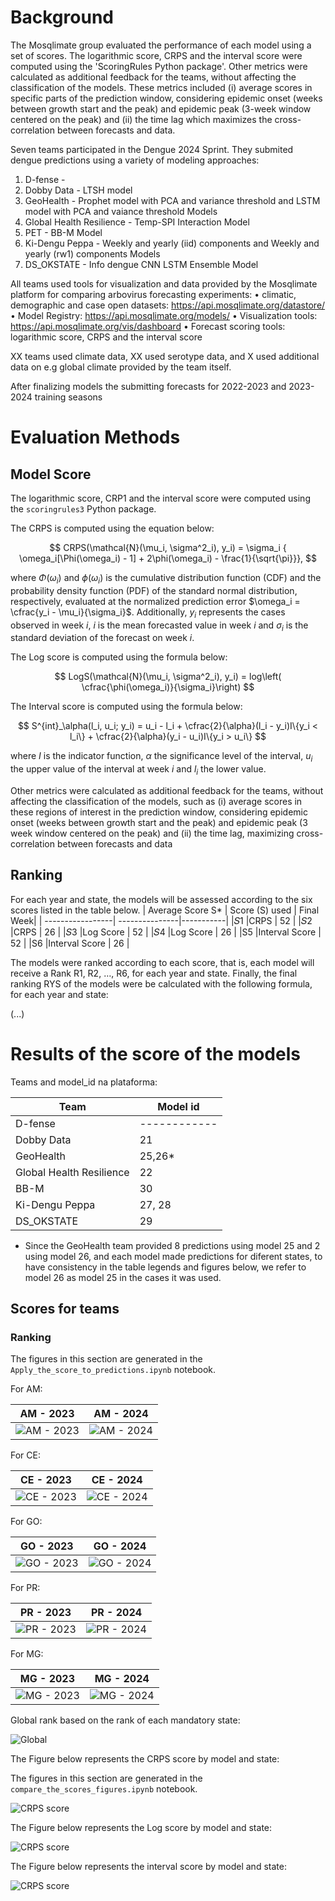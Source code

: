 # Background
The Mosqlimate group evaluated the performance of each model using a set of scores. The logarithmic score, CRPS and the interval score were computed using the 'ScoringRules Python package'. Other metrics were calculated as additional feedback for the teams, without affecting the classification of the models. These metrics included (i) average scores in specific parts of the prediction window, considering epidemic onset (weeks between growth start and the peak) and epidemic peak (3-week window centered on the peak) and (ii) the time lag which maximizes the cross-correlation between forecasts and data.

Seven teams participated in the Dengue 2024 Sprint. They submited dengue predictions using a variety of modeling approaches:
1. D-fense -
2. Dobby Data - LTSH model
3. GeoHealth - Prophet model with PCA and variance threshold and LSTM model with PCA and vaiance threshold Models
4. Global Health Resilience - Temp-SPI Interaction Model
5. PET - BB-M Model
6. Ki-Dengu Peppa - Weekly and yearly (iid) components and Weekly and yearly (rw1) components Models
7. DS_OKSTATE - Info dengue CNN LSTM Ensemble Model

All teams used tools for visualization and data provided by the Mosqlimate platform for comparing arbovirus forecasting experiments:
• climatic, demographic and case open datasets: https://api.mosqlimate.org/datastore/
• Model Registry: https://api.mosqlimate.org/models/
• Visualization tools: https://api.mosqlimate.org/vis/dashboard
• Forecast scoring tools: logarithmic score, CRPS and the interval score

XX teams used climate data, XX used serotype data, and X used additional data on e.g global climate provided by the team itself. 

After finalizing models the submitting forecasts for 2022-2023 and 2023-2024 training seasons 

# Evaluation Methods

## Model Score
The logarithmic score, CRP1 and the interval score were computed using the `scoringrules3` Python package. 

The CRPS is computed using the equation below:

$$
CRPS(\mathcal{N}(\mu_i, \sigma^2_i), y_i) = \sigma_i { \omega_i[\Phi(\omega_i) - 1] + 2\phi(\omega_i) - \frac{1}{\sqrt{\pi}}},
$$

where $\Phi(\omega_i)$ and $\phi(\omega_i)$ is the cumulative distribution function (CDF) and the probability density function (PDF) of the standard normal distribution, respectively, evaluated at the normalized prediction error $\omega_i = \cfrac{y_i - \mu_i}{\sigma_i}$. Additionally, $y_i$ represents the cases observed in week $i$, $i$ is the mean forecasted value in week $i$ and $\sigma_i$ is the standard deviation of the forecast on week $i$.

The Log score is computed using the formula below: 

$$
LogS(\mathcal{N}(\mu_i, \sigma^2_i), y_i) = log\left( \cfrac{\phi(\omega_i)}{\sigma_i}\right)
$$

The Interval score is computed using the formula below: 

$$
S^{int}_\alpha(l_i, u_i; y_i) = u_i - l_i + \cfrac{2}{\alpha}(l_i - y_i)I\{y_i < l_i\} + \cfrac{2}{\alpha}(y_i - u_i)I\{y_i > u_i\}
$$

where $I$ is the indicator function, $\alpha$ the significance level of the interval, $u_i$ the upper value of the interval at week $i$ and $l_i$ the lower value. 

Other metrics were calculated as additional feedback for the teams, without affecting the classification of the models, such as (i) average scores in these regions of interest in the prediction window, considering epidemic onset (weeks between growth start and the peak) and epidemic peak (3 week window centered on the peak) and (ii) the time lag, maximizing cross-correlation between forecasts and data
 
## Ranking
For each year and state, the models will be assessed according to the six scores listed in the table below.
| Average Score S* | Score (S) used | Final Week|
| -----------------| ---------------|-----------|
|𝑆1                |CRPS            | 52        |
|𝑆2                |CRPS            | 26        |
|𝑆3                |Log Score       | 52        |
|𝑆4                |Log Score       | 26        | 
|S5                |Interval Score  | 52        |
|S6                |Interval Score  | 26        |


The models were ranked according to each score, that is, each model will receive a Rank R1, R2, …, R6, for each year and state. Finally, the final ranking RYS of the models were be calculated with the following formula, for each year and state:

(...)


# Results of the score of the models

Teams and model_id na plataforma: 


| Team                     | Model id |
| ------------------------ | ------------- |
| D-fense                  | ------------  |
| Dobby Data               | 21            |
| GeoHealth                | 25,26*        |
| Global Health Resilience | 22            |
| BB-M                     | 30            |
| Ki-Dengu Peppa           | 27, 28        |
| DS_OKSTATE               | 29            |
 
 * Since the GeoHealth team provided 8 predictions using model 25 and 2 using model 26, and each model made predictions for diferent states, to have consistency in the table legends and figures below, we refer to model 26 as model 25 in the cases it was used.

## Scores for teams


### Ranking 

The figures in this section are generated in the `Apply_the_score_to_predictions.ipynb` notebook. 

For AM: 

| AM - 2023 | AM - 2024 |
|--------|--------|
| ![AM - 2023](./figures/ranking_AM_2023.png) | ![AM - 2024](./figures/ranking_AM_2024.png) |

For CE: 

| CE - 2023 | CE - 2024 |
|--------|--------|
| ![CE - 2023](./figures/ranking_CE_2023.png) | ![CE - 2024](./figures/ranking_CE_2024.png) |

For GO: 

| GO - 2023 | GO - 2024 |
|--------|--------|
| ![GO - 2023](./figures/ranking_GO_2023.png) | ![GO - 2024](./figures/ranking_GO_2024.png) |


For PR: 

| PR - 2023 | PR - 2024 |
|--------|--------|
| ![PR - 2023](./figures/ranking_PR_2023.png) | ![PR - 2024](./figures/ranking_PR_2024.png) |


For MG: 

| MG - 2023 | MG - 2024 |
|--------|--------|
| ![MG - 2023](./figures/ranking_MG_2023.png) | ![MG - 2024](./figures/ranking_MG_2024.png) |


Global rank based on the rank of each mandatory state: 

![Global](./figures/ranking_global.png)


The Figure below represents the CRPS score by model and state: 

The figures in this section are generated in the `compare_the_scores_figures.ipynb` notebook. 

![CRPS score](./figures/curve_crps.png)

The Figure below represents the Log score by model and state: 

![CRPS score](./figures/curve_log_score.png)

The Figure below represents the interval score by model and state: 

![CRPS score](./figures/curve_interval_score.png)
